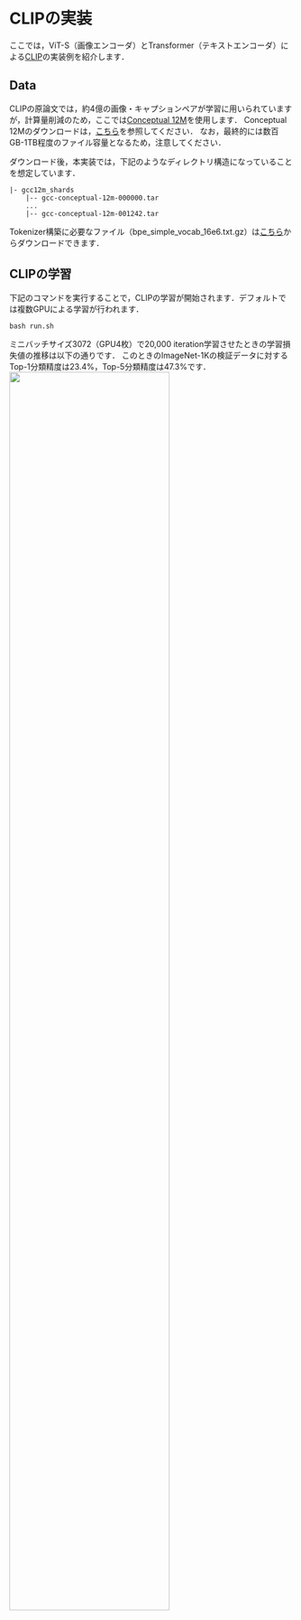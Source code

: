 # CLIPの実装

ここでは，ViT-S（画像エンコーダ）とTransformer（テキストエンコーダ）による[CLIP](https://arxiv.org/abs/2103.00020)の実装例を紹介します．

## Data

CLIPの原論文では，約4億の画像・キャプションペアが学習に用いられていますが，計算量削減のため，ここでは[Conceptual 12M](https://github.com/google-research-datasets/conceptual-12m)を使用します．
Conceptual 12Mのダウンロードは，[こちら](https://github.com/rom1504/img2dataset/blob/main/dataset_examples/cc12m.md)を参照してください．
なお，最終的には数百GB-1TB程度のファイル容量となるため，注意してください．

ダウンロード後，本実装では，下記のようなディレクトリ構造になっていることを想定しています．

```
|- gcc12m_shards
    |-- gcc-conceptual-12m-000000.tar
    ...
    |-- gcc-conceptual-12m-001242.tar
```

Tokenizer構築に必要なファイル（bpe_simple_vocab_16e6.txt.gz）は[こちら](https://github.com/openai/CLIP/tree/main/clip)からダウンロードできます．


## CLIPの学習

下記のコマンドを実行することで，CLIPの学習が開始されます．デフォルトでは複数GPUによる学習が行われます．
```
bash run.sh
```

ミニバッチサイズ3072（GPU4枚）で20,000 iteration学習させたときの学習損失値の推移は以下の通りです．
このときのImageNet-1Kの検証データに対するTop-1分類精度は23.4%，Top-5分類精度は47.3%です．
<img src="https://github.com/sg-nm/image-recognition/assets/17783053/6206923a-a325-4f2e-a1a8-5ff817dee334" width="75%">
